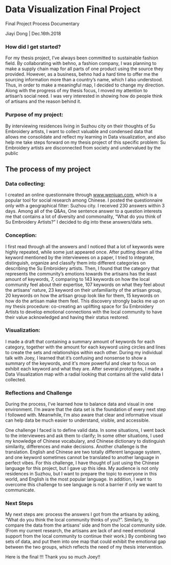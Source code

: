 # Data Visualization Final Project

Final Project Process Documentary

Jiayi Dong | Dec.16th.2018

### How did I get started?
For my thesis project, I’ve always been committed to sustainable fashion field. By collaborating with behno, a fashion company, I was planning to make a supply chain map for all parts of one product using the source they provided. However, as a business, behno had a hard time to offer me the sourcing information more than a country’s name, which I also understood. Thus, in order to make a meaningful map, I decided to change my direction. Along with the progress of my thesis focus, I moved my attention to artisan’s social need. I was very interested in showing how do people think of artisans and the reason behind it.

### Purpose of my project:
By interviewing residences living in Suzhou city on their thoughts of Su Embroidery artists, I want to collect valuable and condensed data that allows me consolidate and reflect my learning in Data visualization, and also help me take steps forward on my thesis project of this specific problem: Su Embroidery artists are disconnected from society and undervalued by the public

## The process of my project
### Data collecting:
I created an online questionnaire through www.wenjuan.com, which is a popular tool for social research among Chinese. I posted the questionnaire only with a geographical filter: Suzhou city. I received 230 answers within 3 days. Among all of the Q&As, One sentence answer to a question interests me that contains a lot of diversity and commonality, “What do you think of Su Embroidery Artists?” I decided to dig into these answers/data sets.

### Conception:
I first read through all the answers and I noticed that a lot of keywords were highly repeated, while some just appeared once. After putting down all the keyword mentioned by the interviewees on a paper, I tried to integrate, distinguish, organize and classify them into different categories on describing the Su Embroidery artists. Then, I found that the category that represents the community’s emotions towards the artisans has the least amount of keywords, 7, comparing to 143 keywords on how the local community feel about their expertise, 107 keywords on what they feel about the artisans’ nature, 23 keyword on their unfamiliarity of the artisan group, 20 keywords on how the artisan group look like for them, 15 keywords on how do the artisan make them feel. This discovery strongly backs me up on my thesis procedure: co-creating an uplifting space for Su Embroidery Artists to develop emotional connections with the local community to have their value acknowledged and having their status restored.

### Visualization:
I made a draft that containing a summary amount of keywords for each category, together with the amount for each keyword using circles and lines to create the sets and relationships within each other. During my individual talk with Joey, I learned that it’s confusing and nonsense to show a summary of the keywords, and it's more powerful and clear to focus on exhibit each keyword and what they are. After several prototypes, I made a Data Visualization map with a radial looking that contains all the valid data I collected.

### Reflections and Challenge
During the process, I’ve learned how to balance data and visual in one environment. I’m aware that the data set is the foundation of every next step I followed with. Meanwhile, I’m also aware that clear and informative visual can help data be much easier to understand, visible, and accessible.

One challenge I faced is to define valid data. In some situations, I went back to the interviewees and ask them to clarify; In some other situations, I used my knowledge of Chinese vocabulary, and Chinese dictionary to distinguish similarity, differences and make decisions. 
Another challenge is the translation. English and Chinese are two totally different language system, and one keyword sometimes cannot be translated to another language in perfect vibes. For this challenge, I have thought of just using the Chinese language for this project, but I gave up this idea. My audience is not only residences in Suzhou, but I want to prepare the topic to everyone in this world, and English is the most popular language. In addition, I want to overcome this challenge to see language is not a barrier if only we want to communicate.

### Next Steps
My next steps are: process the answers I got from the artisans by asking, “What do you think the local community thinks of you?”. Similarly, to compare the data from the artisans’ side and from the local community side. (From my current research, the artisans are lack of and need emotional support from the local community to continue their work.)
By combining two sets of data, and put them into one map that could exhibit the emotional gap between the two groups, which reflects the need of my thesis intervention.

Here is the final !!! Thank you so much Joey!!
